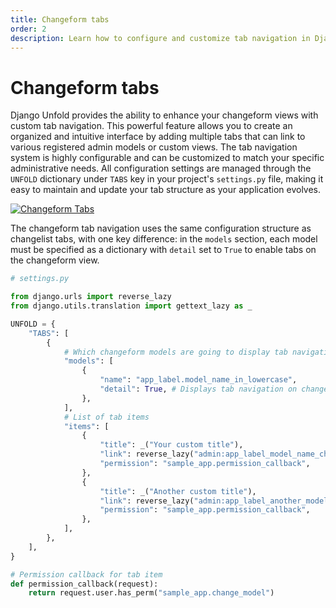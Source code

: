 ```yaml
---
title: Changeform tabs
order: 2
description: Learn how to configure and customize tab navigation in Django Unfold admin changeform views, including model-specific tabs and permission-based access control.
---
```


# Changeform tabs

Django Unfold provides the ability to enhance your changeform views with custom tab navigation. This powerful feature allows you to create an organized and intuitive interface by adding multiple tabs that can link to various registered admin models or custom views. The tab navigation system is highly configurable and can be customized to match your specific administrative needs. All configuration settings are managed through the `UNFOLD` dictionary under `TABS` key in your project's `settings.py` file, making it easy to maintain and update your tab structure as your application evolves.

[![Changeform Tabs](/static/docs/tabs/changeform-tabs.webp)](/static/docs/tabs/changeform-tabs.webp)

The changeform tab navigation uses the same configuration structure as changelist tabs, with one key difference: in the `models` section, each model must be specified as a dictionary with `detail` set to `True` to enable tabs on the changeform view.

```python
# settings.py

from django.urls import reverse_lazy
from django.utils.translation import gettext_lazy as _

UNFOLD = {
    "TABS": [
        {
            # Which changeform models are going to display tab navigation
            "models": [
                {
                    "name": "app_label.model_name_in_lowercase",
                    "detail": True, # Displays tab navigation on changeform page
                },
            ],
            # List of tab items
            "items": [
                {
                    "title": _("Your custom title"),
                    "link": reverse_lazy("admin:app_label_model_name_changelist"),
                    "permission": "sample_app.permission_callback",
                },
                {
                    "title": _("Another custom title"),
                    "link": reverse_lazy("admin:app_label_another_model_name_changelist"),
                    "permission": "sample_app.permission_callback",
                },
            ],
        },
    ],
}

# Permission callback for tab item
def permission_callback(request):
    return request.user.has_perm("sample_app.change_model")
```
